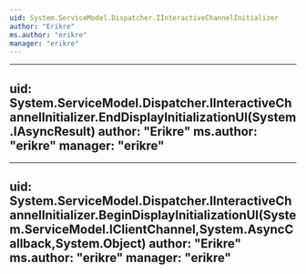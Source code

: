```yaml
---
uid: System.ServiceModel.Dispatcher.IInteractiveChannelInitializer
author: "Erikre"
ms.author: "erikre"
manager: "erikre"
---
```


---
uid: System.ServiceModel.Dispatcher.IInteractiveChannelInitializer.EndDisplayInitializationUI(System.IAsyncResult)
author: "Erikre"
ms.author: "erikre"
manager: "erikre"
---

---
uid: System.ServiceModel.Dispatcher.IInteractiveChannelInitializer.BeginDisplayInitializationUI(System.ServiceModel.IClientChannel,System.AsyncCallback,System.Object)
author: "Erikre"
ms.author: "erikre"
manager: "erikre"
---
